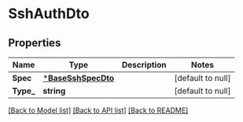 # SshAuthDto

## Properties
Name | Type | Description | Notes
------------ | ------------- | ------------- | -------------
**Spec** | [***BaseSshSpecDto**](BaseSSHSpecDTO.md) |  | [default to null]
**Type_** | **string** |  | [default to null]

[[Back to Model list]](../README.md#documentation-for-models) [[Back to API list]](../README.md#documentation-for-api-endpoints) [[Back to README]](../README.md)

